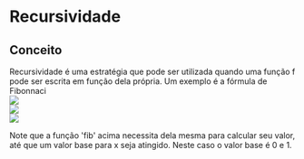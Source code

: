 # Recursividade

## Conceito
Recursividade é uma estratégia que pode ser utilizada quando uma função f pode ser escrita em função dela própria.
Um exemplo é a fórmula de Fibonnaci  
<img src="https://render.githubusercontent.com/render/math?math=fib_{0} = 0">  
<img src="https://render.githubusercontent.com/render/math?math=fib_{1} = 1">  
<img src="https://render.githubusercontent.com/render/math?math=fib_{n} = fib_{n-1} + fib_{n-2}">

Note que a função 'fib' acima necessita dela mesma para calcular seu valor, até que um valor base para x seja atingido.
Neste caso o valor base é 0 e 1.
